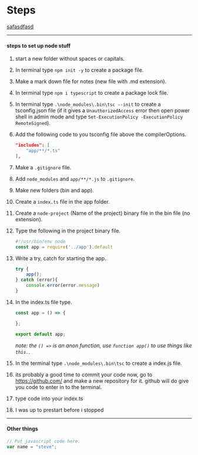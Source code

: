 # Steps

<!-- press "ctrl + /" to make comments. -->
<!-- Space things out (with lines). -->
<!-- Links work like this but dont preview on Visual Studio. -->
[safasdfasd](#steps) 

<hr>

#### steps to set up node stuff

1. start a new folder without spaces or capitals.
2. In terminal type `npm init -y` to create a package file.
3. Make a mark down file for notes (new file with .md extension).
4. In terminal type `npm i typescript` to create a package lock file.
5. In terminal type `.\node_modules\.bin\tsc --init` to create a tsconfig.json file (if it gives a `UnauthorizedAccess` error then open power shell in admin mode and type `Set-ExecutionPolicy -ExecutionPolicy RemoteSigned`).
6. Add the following code to you tsconfig file above the compilerOptions.
    ```json
    "includes": [
        "app/**/*.ts"
    ], 
    ```
7. Make a `.gitignore` file.
8. Add `node_modules` and `app/**/*.js` to `.gitignore`.
9. Make new folders (bin and app).
10. Create a `index.ts` file in the app folder.
11. Create a `node-project` (Name of the project) binary file in the bin file (no extension).
12. Type the following in the project binary file.
    ```js
    #!/usr/bin/env node
    const app = require('../app').default
    ```
13. Write a try, catch for starting the app.
    ```js
    try {
        app(); 
    } catch (error){
        console.error(error.message)
    }
    ```
14. In the index.ts file type.
    ```ts
    const app = () => {

    };

    export default app;
    ```
    *note: the `() =>` is an anon function, use `function app()` to use things like `this.`.*
15. In the terminal type `.\node_modules\.bin\tsc` to create a index.js file.
16. its probably a good time to commit your code now, go to https://github.com/ and make a new repository for it. github will do give you code to enter in to the terminal.
17. type code into your index.ts 

18. I was up to prestart before i stopped


<hr>

#### Other things

```js 
// Put javascript code here.
var name = "steve";
```